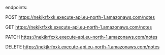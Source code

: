 endpoints:

POST
https://nekjkrfxxk.execute-api.eu-north-1.amazonaws.com/notes

GET
https://nekjkrfxxk.execute-api.eu-north-1.amazonaws.com/notes

PATCH
https://nekjkrfxxk.execute-api.eu-north-1.amazonaws.com/notes

DELETE
https://nekjkrfxxk.execute-api.eu-north-1.amazonaws.com/notes
